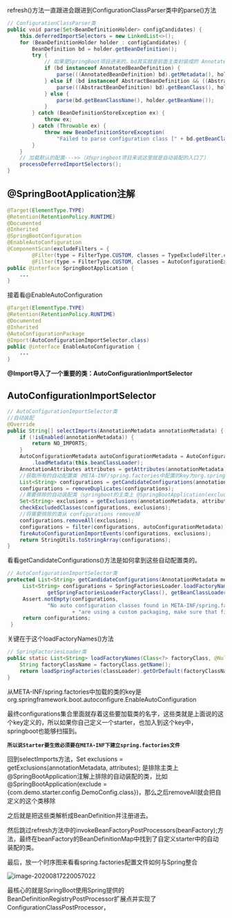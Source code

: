refresh()方法一直跟进会跟进到ConfigurationClassParser类中的parse()方法

```java
// ConfigurationClassParser类
public void parse(Set<BeanDefinitionHolder> configCandidates) {
    this.deferredImportSelectors = new LinkedList<>();
    for (BeanDefinitionHolder holder : configCandidates) {
        BeanDefinition bd = holder.getBeanDefinition();
        try {
            // 如果是SpringBoot项目进来的，bd其实就是前面主类封装成的 AnnotatedGenericBeanDefinition（AnnotatedBeanDefinition接口的实现类）
            if (bd instanceof AnnotatedBeanDefinition) {
                parse(((AnnotatedBeanDefinition) bd).getMetadata(), holder.getBeanName());
            } else if (bd instanceof AbstractBeanDefinition && ((AbstractBeanDefinition) bd).hasBeanClass()) {
                parse(((AbstractBeanDefinition) bd).getBeanClass(), holder.getBeanName());
            } else {
                parse(bd.getBeanClassName(), holder.getBeanName());
            }
        } catch (BeanDefinitionStoreException ex) {
            throw ex;
        } catch (Throwable ex) {
            throw new BeanDefinitionStoreException(
                "Failed to parse configuration class [" + bd.getBeanClassName() + "]", ex);
        }
    }
    // 加载默认的配置--->>（对springboot项目来说这里就是自动装配的入口了）
    processDeferredImportSelectors();
}
```

## @SpringBootApplication注解

```java
@Target(ElementType.TYPE)
@Retention(RetentionPolicy.RUNTIME)
@Documented
@Inherited
@SpringBootConfiguration
@EnableAutoConfiguration
@ComponentScan(excludeFilters = {
        @Filter(type = FilterType.CUSTOM, classes = TypeExcludeFilter.class),
        @Filter(type = FilterType.CUSTOM, classes = AutoConfigurationExcludeFilter.class) })
public @interface SpringBootApplication {
    ...
}
```

接着看@EnableAutoConfiguration

```java
@Target(ElementType.TYPE)
@Retention(RetentionPolicy.RUNTIME)
@Documented
@Inherited
@AutoConfigurationPackage
@Import(AutoConfigurationImportSelector.class)
public @interface EnableAutoConfiguration {
    ...
}
```

**@Import导入了一个重要的类：AutoConfigurationImportSelector**

## AutoConfigurationImportSelector

```java
// AutoConfigurationImportSelector类
//自动装配
@Override
public String[] selectImports(AnnotationMetadata annotationMetadata) {
    if (!isEnabled(annotationMetadata)) {
        return NO_IMPORTS;
    }
    AutoConfigurationMetadata autoConfigurationMetadata = AutoConfigurationMetadataLoader
        .loadMetadata(this.beanClassLoader);
    AnnotationAttributes attributes = getAttributes(annotationMetadata);
    //获取所有的自动配置类（META-INF/spring.factories中配置的key为org.springframework.boot.autoconfigure.EnableAutoConfiguration的类）
    List<String> configurations = getCandidateConfigurations(annotationMetadata,attributes);
    configurations = removeDuplicates(configurations);
    //需要排除的自动装配类（springboot的主类上 @SpringBootApplication(exclude = {com.demo.starter.config.DemoConfig.class})指定的排除的自动装配类）
    Set<String> exclusions = getExclusions(annotationMetadata, attributes);
    checkExcludedClasses(configurations, exclusions);
    //将需要排除的类从 configurations remove掉
    configurations.removeAll(exclusions);
    configurations = filter(configurations, autoConfigurationMetadata);
    fireAutoConfigurationImportEvents(configurations, exclusions);
    return StringUtils.toStringArray(configurations);
}
```

看看getCandidateConfigurations()方法是如何拿到这些自动配置类的。

```java
// AutoConfigurationImportSelector类
protected List<String> getCandidateConfigurations(AnnotationMetadata metadata, AnnotationAttributes attributes) {
     List<String> configurations = SpringFactoriesLoader.loadFactoryNames(
             getSpringFactoriesLoaderFactoryClass(), getBeanClassLoader());
     Assert.notEmpty(configurations,
             "No auto configuration classes found in META-INF/spring.factories. If you "
                     + "are using a custom packaging, make sure that file is correct.");
     return configurations;
 }
```

关键在于这个loadFactoryNames()方法

```JAVA
// SpringFactoriesLoader类
public static List<String> loadFactoryNames(Class<?> factoryClass, @Nullable ClassLoader classLoader) {
    String factoryClassName = factoryClass.getName();
    return loadSpringFactories(classLoader).getOrDefault(factoryClassName, Collections.emptyList());
}
```

从META-INF/spring.factories中加载的类的key是org.springframework.boot.autoconfigure.EnableAutoConfiguration

最终configurations集合里面就存着这些要加载类的名字，这些类就是上面说的这个key定义的，所以如果你自己定义一个starter，也加入到这个key中，springboot也能够扫描到。

**`所以说Starter要生效必须要在META-INF下建立spring.factories文件`**

回到selectImports方法，Set<String> exclusions = getExclusions(annotationMetadata, attributes); 是排除主类上@SpringBootApplication注解上排除的自动装配的类，比如@SpringBootApplication(exclude = {com.demo.starter.config.DemoConfig.class})，那么之后removeAll就会把自定义的这个类移除

之后就是把这些类解析成BeanDefinition并注册进去。

然后跳过refresh方法中的invokeBeanFactoryPostProcessors(beanFactory);方法，最终在beanFactory的BeanDefinitionMap中找到了自定义starter中的自动装配的类。



最后，放一个时序图来看看spring.factories配置文件如何与Spring整合

![image-20200817220057022](D:\Typora\picture\image-20200817220057022.png)

最核心的就是SpringBoot使用Spring提供的BeanDefinitionRegistryPostProcessor扩展点并实现了ConfigurationClassPostProcessor，